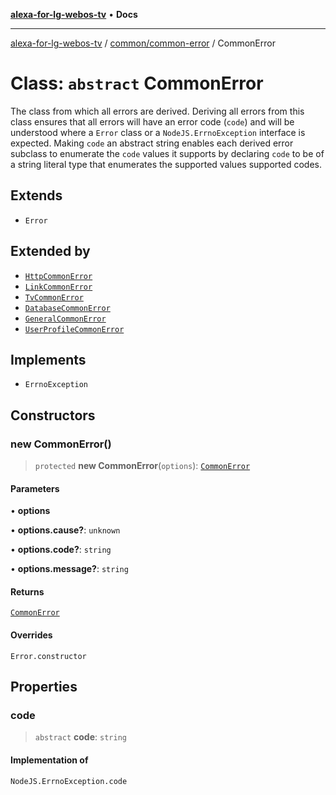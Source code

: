[**alexa-for-lg-webos-tv**](../../../README.md) • **Docs**

***

[alexa-for-lg-webos-tv](../../../modules.md) / [common/common-error](../README.md) / CommonError

# Class: `abstract` CommonError

The class from which all errors are derived. Deriving all errors from this
class ensures that all errors will have an error code (`code`) and will be
understood where a `Error` class or a `NodeJS.ErrnoException` interface is
expected. Making `code` an abstract string enables each derived error
subclass to enumerate the `code` values it supports by declaring `code` to be
of a string literal type that enumerates the supported values supported
codes.

## Extends

- `Error`

## Extended by

- [`HttpCommonError`](../../../skill/lib/link/http-common-error/classes/HttpCommonError.md)
- [`LinkCommonError`](../../../skill/lib/link/link-common-error/classes/LinkCommonError.md)
- [`TvCommonError`](../../../bridge/lib/services/shs-to-lg-webos-tv/tv-manager/tv-common-error/classes/TvCommonError.md)
- [`DatabaseCommonError`](../../database-common-error/classes/DatabaseCommonError.md)
- [`GeneralCommonError`](../../general-common-error/classes/GeneralCommonError.md)
- [`UserProfileCommonError`](../../user-profile/classes/UserProfileCommonError.md)

## Implements

- `ErrnoException`

## Constructors

### new CommonError()

> `protected` **new CommonError**(`options`): [`CommonError`](CommonError.md)

#### Parameters

• **options**

• **options.cause?**: `unknown`

• **options.code?**: `string`

• **options.message?**: `string`

#### Returns

[`CommonError`](CommonError.md)

#### Overrides

`Error.constructor`

## Properties

### code

> `abstract` **code**: `string`

#### Implementation of

`NodeJS.ErrnoException.code`
